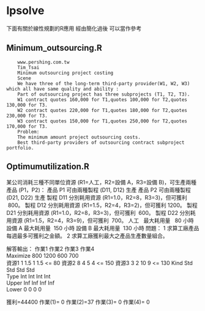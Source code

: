lpsolve
======================================
下面有關於線性規劃的R應用
經由簡化過後
可以當作參考

Minimum_outsourcing.R
--------------------------------------
		www.pershing.com.tw
		Tim_Tsai
		Minimum outsourcing project costing
		Scene
		We have three of the long-term third-party provider(W1, W2, W3) which all have same quality and ability :
		Part of outsourcing project has three subprojects (T1, T2, T3).
		W1 contract quotes 160,000 for T1,quotes 100,000 for T2,quotes 130,000 for T3.
		W2 contract quotes 220,000 for T1,quotes 180,000 for T2,quotes 230,000 for T3.
		W3 contract quotes 150,000 for T1,quotes 250,000 for T2,quotes 170,000 for T3.
		Problem:
		The minimum amount project outsourcing costs.
		Best third-party providers of outsourcing contract subproject portfolio.



Optimumutilization.R
--------------------------------------

某公司消耗三種不同單位資源 (R1=人工，R2=設備 A，R3=設備 B)，可生產兩種產品 (P1，P2)：
產品 P1 可由兩種製程 (D11, D12) 生產
產品 P2 可由兩種製程 (D21, D22) 生產
製程 D11 分別耗用資源 (R1=1.0，R2=8，R3=3)，但可獲利  800。
製程 D12 分別耗用資源 (R1=1.5，R2=4，R3=2)，但可獲利 1200。
製程 D21 分別耗用資源 (R1=1.0，R2=8，R3=3)，但可獲利  600。
製程 D22 分別耗用資源 (R1=1.5，R2=4，R3=9)，但可獲利  700。
人工   最大耗用量   80 小時
設備 A 最大耗用量  150 小時
設備 B 最大耗用量  130 小時
問題：
	1	求算工廠產品每週最多可獲利之金額。
	2	求算工廠獲利最大之產品生產數量組合。


解答輸出：
          作業1  作業2  作業3  作業4         
Maximize    800   1200    600    700         
資源1         1    1.5      1    1.5  <=   80
資源2         8      4      5      4  <=  150
資源3         3      2     10      9  <=  130
Kind        Std    Std    Std    Std         
Type        Int    Int    Int    Int         
Upper       Inf    Inf    Inf    Inf         
Lower         0      0      0      0 


獲利=44400
作業(1)= 0
作業(2)=37
作業(3)= 0
作業(4)= 0